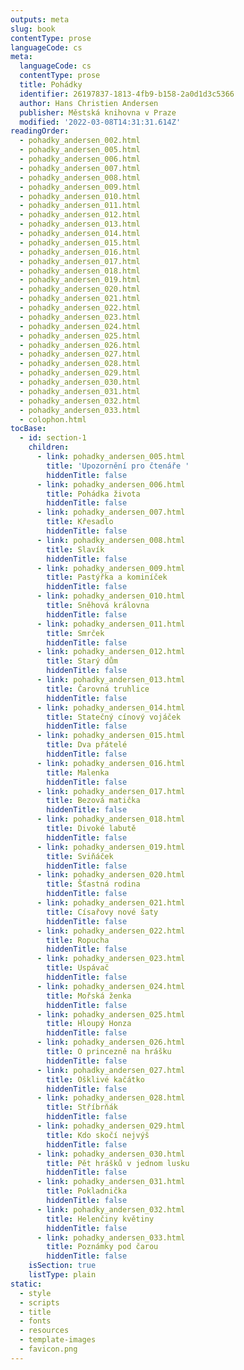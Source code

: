 ```yaml
---
outputs: meta
slug: book
contentType: prose
languageCode: cs
meta:
  languageCode: cs
  contentType: prose
  title: Pohádky
  identifier: 26197837-1813-4fb9-b158-2a0d1d3c5366
  author: Hans Christien Andersen
  publisher: Městská knihovna v Praze
  modified: '2022-03-08T14:31:31.614Z'
readingOrder:
  - pohadky_andersen_002.html
  - pohadky_andersen_005.html
  - pohadky_andersen_006.html
  - pohadky_andersen_007.html
  - pohadky_andersen_008.html
  - pohadky_andersen_009.html
  - pohadky_andersen_010.html
  - pohadky_andersen_011.html
  - pohadky_andersen_012.html
  - pohadky_andersen_013.html
  - pohadky_andersen_014.html
  - pohadky_andersen_015.html
  - pohadky_andersen_016.html
  - pohadky_andersen_017.html
  - pohadky_andersen_018.html
  - pohadky_andersen_019.html
  - pohadky_andersen_020.html
  - pohadky_andersen_021.html
  - pohadky_andersen_022.html
  - pohadky_andersen_023.html
  - pohadky_andersen_024.html
  - pohadky_andersen_025.html
  - pohadky_andersen_026.html
  - pohadky_andersen_027.html
  - pohadky_andersen_028.html
  - pohadky_andersen_029.html
  - pohadky_andersen_030.html
  - pohadky_andersen_031.html
  - pohadky_andersen_032.html
  - pohadky_andersen_033.html
  - colophon.html
tocBase:
  - id: section-1
    children:
      - link: pohadky_andersen_005.html
        title: 'Upozornění pro čtenáře '
        hiddenTitle: false
      - link: pohadky_andersen_006.html
        title: Pohádka života
        hiddenTitle: false
      - link: pohadky_andersen_007.html
        title: Křesadlo
        hiddenTitle: false
      - link: pohadky_andersen_008.html
        title: Slavík
        hiddenTitle: false
      - link: pohadky_andersen_009.html
        title: Pastýřka a kominíček
        hiddenTitle: false
      - link: pohadky_andersen_010.html
        title: Sněhová královna
        hiddenTitle: false
      - link: pohadky_andersen_011.html
        title: Smrček
        hiddenTitle: false
      - link: pohadky_andersen_012.html
        title: Starý dům
        hiddenTitle: false
      - link: pohadky_andersen_013.html
        title: Čarovná truhlice
        hiddenTitle: false
      - link: pohadky_andersen_014.html
        title: Statečný cínový vojáček
        hiddenTitle: false
      - link: pohadky_andersen_015.html
        title: Dva přátelé
        hiddenTitle: false
      - link: pohadky_andersen_016.html
        title: Malenka
        hiddenTitle: false
      - link: pohadky_andersen_017.html
        title: Bezová matička
        hiddenTitle: false
      - link: pohadky_andersen_018.html
        title: Divoké labutě
        hiddenTitle: false
      - link: pohadky_andersen_019.html
        title: Sviňáček
        hiddenTitle: false
      - link: pohadky_andersen_020.html
        title: Šťastná rodina
        hiddenTitle: false
      - link: pohadky_andersen_021.html
        title: Císařovy nové šaty
        hiddenTitle: false
      - link: pohadky_andersen_022.html
        title: Ropucha
        hiddenTitle: false
      - link: pohadky_andersen_023.html
        title: Uspávač
        hiddenTitle: false
      - link: pohadky_andersen_024.html
        title: Mořská ženka
        hiddenTitle: false
      - link: pohadky_andersen_025.html
        title: Hloupý Honza
        hiddenTitle: false
      - link: pohadky_andersen_026.html
        title: O princezně na hrášku
        hiddenTitle: false
      - link: pohadky_andersen_027.html
        title: Ošklivé kačátko
        hiddenTitle: false
      - link: pohadky_andersen_028.html
        title: Stříbrňák
        hiddenTitle: false
      - link: pohadky_andersen_029.html
        title: Kdo skočí nejvýš
        hiddenTitle: false
      - link: pohadky_andersen_030.html
        title: Pět hrášků v jednom lusku
        hiddenTitle: false
      - link: pohadky_andersen_031.html
        title: Pokladnička
        hiddenTitle: false
      - link: pohadky_andersen_032.html
        title: Helenčiny květiny
        hiddenTitle: false
      - link: pohadky_andersen_033.html
        title: Poznámky pod čarou
        hiddenTitle: false
    isSection: true
    listType: plain
static:
  - style
  - scripts
  - title
  - fonts
  - resources
  - template-images
  - favicon.png
---
```

